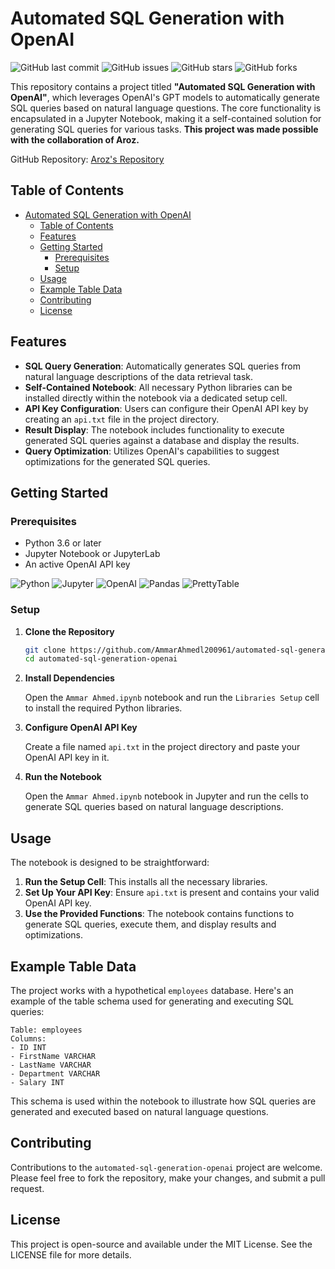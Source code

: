 # Automated SQL Generation with OpenAI
![GitHub last commit](https://img.shields.io/github/last-commit/AmmarAhmedl200961/automated-sql-generation-openai)
![GitHub issues](https://img.shields.io/github/issues/AmmarAhmedl200961/automated-sql-generation-openai)
![GitHub stars](https://img.shields.io/github/stars/AmmarAhmedl200961/automated-sql-generation-openai?style=social)
![GitHub forks](https://img.shields.io/github/forks/AmmarAhmedl200961/automated-sql-generation-openai?style=social)

This repository contains a project titled **"Automated SQL Generation with OpenAI"**, which leverages OpenAI's GPT models to automatically generate SQL queries based on natural language questions. The core functionality is encapsulated in a Jupyter Notebook, making it a self-contained solution for generating SQL queries for various tasks. **This project was made possible with the collaboration of Aroz.**

GitHub Repository: [Aroz's Repository](https://github.com/arozgithub/automated-sql-generation-openai/blob/main/README.md)

## Table of Contents

- [Automated SQL Generation with OpenAI](#automated-sql-generation-with-openai)
  - [Table of Contents](#table-of-contents)
  - [Features](#features)
  - [Getting Started](#getting-started)
    - [Prerequisites](#prerequisites)
    - [Setup](#setup)
  - [Usage](#usage)
  - [Example Table Data](#example-table-data)
  - [Contributing](#contributing)
  - [License](#license)

## Features

- **SQL Query Generation**: Automatically generates SQL queries from natural language descriptions of the data retrieval task.
- **Self-Contained Notebook**: All necessary Python libraries can be installed directly within the notebook via a dedicated setup cell.
- **API Key Configuration**: Users can configure their OpenAI API key by creating an `api.txt` file in the project directory.
- **Result Display**: The notebook includes functionality to execute generated SQL queries against a database and display the results.
- **Query Optimization**: Utilizes OpenAI's capabilities to suggest optimizations for the generated SQL queries.

## Getting Started

### Prerequisites

- Python 3.6 or later
- Jupyter Notebook or JupyterLab
- An active OpenAI API key
  
![Python](https://img.shields.io/badge/Python-3776AB.svg?logo=python&logoColor=white)
![Jupyter](https://img.shields.io/badge/Jupyter-F37626.svg?logo=jupyter&logoColor=white)
![OpenAI](https://img.shields.io/badge/OpenAI-412991.svg?logo=openai&logoColor=white)
![Pandas](https://img.shields.io/badge/Pandas-150458.svg?logo=pandas&logoColor=white)
![PrettyTable](https://img.shields.io/badge/PrettyTable-grey?style=for-the-badge&logo=PrettyTable)

### Setup

1. **Clone the Repository**

   ```bash
   git clone https://github.com/AmmarAhmedl200961/automated-sql-generation-openai.git
   cd automated-sql-generation-openai
   ```

2. **Install Dependencies**
   
   Open the `Ammar Ahmed.ipynb` notebook and run the `Libraries Setup` cell to install the required Python libraries.

3. **Configure OpenAI API Key**

    Create a file named `api.txt` in the project directory and paste your OpenAI API key in it.

4. **Run the Notebook**
   
   Open the `Ammar Ahmed.ipynb` notebook in Jupyter and run the cells to generate SQL queries based on natural language descriptions.

## Usage

The notebook is designed to be straightforward:

1. **Run the Setup Cell**: This installs all the necessary libraries.
2. **Set Up Your API Key**: Ensure `api.txt` is present and contains your valid OpenAI API key.
3. **Use the Provided Functions**: The notebook contains functions to generate SQL queries, execute them, and display results and optimizations.

## Example Table Data

The project works with a hypothetical `employees` database. Here's an example of the table schema used for generating and executing SQL queries:

```plaintext
Table: employees
Columns:
- ID INT
- FirstName VARCHAR
- LastName VARCHAR
- Department VARCHAR
- Salary INT
```

This schema is used within the notebook to illustrate how SQL queries are generated and executed based on natural language questions.

## Contributing

Contributions to the `automated-sql-generation-openai` project are welcome. Please feel free to fork the repository, make your changes, and submit a pull request.

## License

This project is open-source and available under the MIT License. See the LICENSE file for more details.
